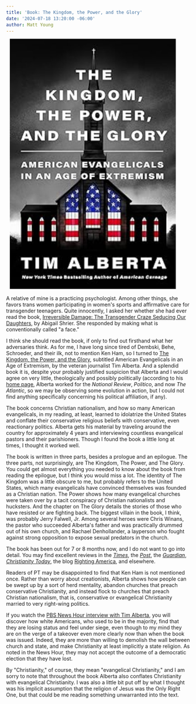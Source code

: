 ```yaml
---
title: 'Book: The Kingdom, the Power, and the Glory'
date: '2024-07-18 13:20:00 -06:00'
author: Matt Young
---
```


<figure class="on-the-left-side" style="margin-top: 10px; margin-right: 40px; margin-bottom: 10px; margin-left: 10px;">
<img src="/uploads/2024/Alberta_Cover_600.jpg" alt="Book cover"/>
<figcaption><a href=""></a>
</figcaption>
</figure>

A relative of mine is a practicing psychologist. Among other things, she favors trans women participating in women's sports and affirmative care for transgender teenagers. Quite innocently, I asked her whether she had ever read the book, <a href="https://www.amazon.com/Irreversible-Damage-Transgender-Seducing-Daughters-ebook/dp/B07YL6XK55/">Irreversible Damage: The Transgender Craze Seducing Our Daughters</a>, by Abigail Shrier. She responded by making what is conventionally called "a face."

I think she should read the book, if only to find out firsthand what her adversaries think. As for me, I have long since tired of Dembski, Behe, Schroeder, and their ilk, not to mention Ken Ham, so I turned to <a href="https://www.amazon.com/Kingdom-Power-Glory-Evangelicals-Extremism-ebook/dp/B0BTYWH2YP">The Kingdom, the Power, and the Glory</a>, subtitled American Evangelicals in an Age of Extremism, by the veteran journalist Tim Alberta. And a splendid book it is, despite your probably justified suspicion that Alberta and I would agree on very little, theologically and possibly politically (according to his <a href="https://www.bytimalberta.com">home page</a>, Alberta worked for the <i>National Review</i>, <i>Politico</i>, and now <i>The Atlantic</i>, so we may be observing some evolution in action, but I could not find anything specifically concerning his political affiliation, if any).

The book concerns Christian nationalism, and how so many American evangelicals, in my reading, at least, learned to idolatrize the United States and conflate their conservative religious beliefs with conservative, even reactionary politics. Alberta gets his material by traveling around the country for approximately 4 years and interviewing countless evangelical pastors and their parishioners. Though I found the book a little long at times, I thought it worked well. 

<!--more-->

The book is written in three parts, besides a prologue and an epilogue. The three parts, not surprisingly, are The Kingdom, The Power, and The Glory. You could get almost everything you needed to know about the book from reading the epilogue, but I think you would miss a lot. The identity of The Kingdom was a little obscure to me, but probably refers to the United States, which many evangelicals have convinced themselves was founded as a Christian nation. The Power shows how many evangelical churches were taken over by a tacit conspiracy of Christian nationalists and hucksters. And the chapter on The Glory details the stories of those who have resisted or are fighting back. The biggest villain in the book, I think, was probably Jerry Falwell, Jr. Among several heroes were Chris Winans, the pastor who succeeded Alberta's father and was practically drummed out of his own church, and Rachael Denhollander, a layperson who fought against strong opposition to expose sexual predators in the church.

The book has been out for 7 or 8 months now, and I do not want to go into detail. You may find excellent reviews in the <a href="https://www.nytimes.com/2023/12/02/books/review/the-kingdom-the-power-and-the-glory-tim-alberta.html"><i>Times</i></a>, the <a href="https://www.washingtonpost.com/books/2023/12/07/kingdom-power-glory-evangelicals-extremism-tim-alberta-review/"><i>Post</i></a>, the <a href="https://www.theguardian.com/books/2023/dec/02/kingdom-power-glory-review-tim-alberta-trump-evangelical"><i>Guardian</i></a>, <a href="https://www.christianitytoday.com/ct/2024/january-web-only/tim-alberta-kingdom-power-glory-american-evangelicals.html"><i>Christianity Today</i></a>, the blog <a href="https://rightingamerica.net/the-kingdom-the-power-and-the-glory-american-evangelicals-in-an-age-of-extremism-a-review/">Righting America</a>, and elsewhere.

Readers of PT may be disappointed to find that Ken Ham is not mentioned once. Rather than worry about creationists, Alberta shows how people can be swept up by a sort of herd mentality, abandon churches that preach conservative Christianity, and instead flock to churches that preach Christian nationalism, that is, conservative or evangelical Christianity married to very right-wing politics. 

If you watch the <a href="https://www.pbs.org/newshour/show/tim-alberta-discusses-his-new-book-exploring-american-evangelicals-and-political-extremism">PBS News Hour interview with Tim Alberta</a>, you will discover how white Americans, who used to be in the majority, find that they are losing status and feel under siege, even though to my mind they are on the verge of a takeover even more clearly now than when the book was issued. Indeed, they are more than willing to demolish the wall between church and state, and make Christianity at least implicitly a state religion. As noted in the News Hour, they may not accept the outcome of a democratic election that they have lost.

By "Christianity," of course, they mean "evangelical Christianity," and I am sorry to note that throughout the book Alberta also conflates Christianity with evangelical Christianity. I was also a little bit put off by what I thought was his implicit assumption that the religion of Jesus was the Only Right One, but that could be me reading something unwarranted into the text.


